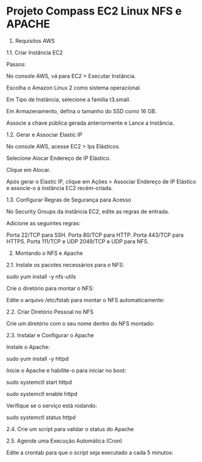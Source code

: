 # Projeto Compass EC2 Linux NFS e APACHE

1. Requisitos AWS

1.1. Criar Instância EC2

Passos:

No console AWS, vá para EC2 > Executar Instância.

Escolha o Amazon Linux 2 como sistema operacional.

Em Tipo de Instância, selecione a família t3.small.

Em Armazenamento, defina o tamanho do SSD como 16 GB.

Associe a chave pública gerada anteriormente e Lance a Instância.

1.2. Gerar e Associar Elastic IP

No console AWS, acesse EC2 > Ips Elásticos.

Selecione Alocar Endereço de IP Elástico.

Clique em Alocar.

Após gerar o Elastic IP, clique em Ações > Associar Endereço de IP Elástico e associe-o à instância EC2 recém-criada.

1.3. Configurar Regras de Segurança para Acesso

No Security Groups da instância EC2, edite as regras de entrada.

Adicione as seguintes regras:

Porta 22/TCP para SSH.
Porta 80/TCP para HTTP.
Porta 443/TCP para HTTPS.
Porta 111/TCP e UDP 
2049/TCP e UDP para NFS.

2. Montando o NFS e Apache

2.1. Instale os pacotes necessários para o NFS:

sudo yum install -y nfs-utils

Crie o diretório para montar o NFS:

Edite o arquivo /etc/fstab para montar o NFS automaticamente:

2.2. Criar Diretório Pessoal no NFS

Crie um diretório com o seu nome dentro do NFS montado:

2.3. Instalar e Configurar o Apache

Instale o Apache:

sudo yum install -y httpd

Inicie o Apache e habilite-o para iniciar no boot:

sudo systemctl start httpd

sudo systemctl enable httpd

Verifique se o serviço está rodando:

sudo systemctl status httpd

2.4. Crie um script para validar o status do Apache

2.5. Agende uma Execução Automática (Cron)

Edite a crontab para que o script seja executado a cada 5 minutos:

